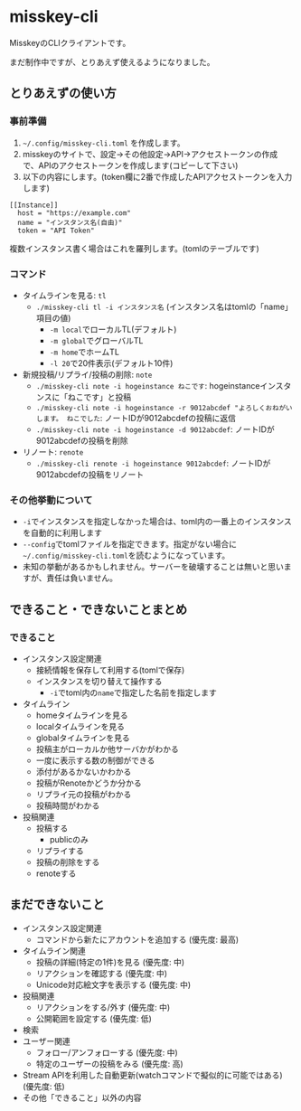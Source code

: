# misskey-cli

MisskeyのCLIクライアントです。

まだ制作中ですが、とりあえず使えるようになりました。

## とりあえずの使い方

### 事前準備

1. `~/.config/misskey-cli.toml` を作成します。
2. misskeyのサイトで、設定→その他設定→API→アクセストークンの作成 で、APIのアクセストークンを作成します(コピーして下さい)
3. 以下の内容にします。(token欄に2番で作成したAPIアクセストークンを入力します)
  ```
  [[Instance]]
    host = "https://example.com"
    name = "インスタンス名(自由)"
    token = "API Token"
  ```

  複数インスタンス書く場合はこれを羅列します。(tomlのテーブルです)

### コマンド

- タイムラインを見る: `tl`
  - `./misskey-cli tl -i インスタンス名` (インスタンス名はtomlの「name」項目の値)
    - `-m local`でローカルTL(デフォルト)
    - `-m global`でグローバルTL
    - `-m home`でホームTL
    - `-l 20`で20件表示(デフォルト10件)
- 新規投稿/リプライ/投稿の削除: `note`
  - `./misskey-cli note -i hogeinstance ねこです`: hogeinstanceインスタンスに「ねこです」と投稿
  - `./misskey-cli note -i hogeinstance -r 9012abcdef "よろしくおねがいします。 ねこでした`: ノートIDが9012abcdefの投稿に返信
  - `./misskey-cli note -i hogeinstance -d 9012abcdef`: ノートIDが9012abcdefの投稿を削除
- リノート: `renote`
  - `./misskey-cli renote -i hogeinstance 9012abcdef`: ノートIDが9012abcdefの投稿をリノート

### その他挙動について

- `-i`でインスタンスを指定しなかった場合は、toml内の一番上のインスタンスを自動的に利用します
- `--config`でtomlファイルを指定できます。指定がない場合に`~/.config/misskey-cli.toml`を読むようになっています。
- 未知の挙動があるかもしれません。サーバーを破壊することは無いと思いますが、責任は負いません。

## できること・できないことまとめ

### できること

- インスタンス設定関連
  - 接続情報を保存して利用する(tomlで保存)
  - インスタンスを切り替えて操作する
    - `-i`でtoml内の`name`で指定した名前を指定します
- タイムライン
  - homeタイムラインを見る
  - localタイムラインを見る
  - globalタイムラインを見る
  - 投稿主がローカルか他サーバかがわかる
  - 一度に表示する数の制御ができる
  - 添付があるかないかわかる
  - 投稿がRenoteかどうか分かる
  - リプライ元の投稿がわかる
  - 投稿時間がわかる
- 投稿関連
  - 投稿する
    - publicのみ
  - リプライする
  - 投稿の削除をする
  - renoteする
 
## まだできないこと

- インスタンス設定関連
  - コマンドから新たにアカウントを追加する (優先度: 最高)
- タイムライン関連
  - 投稿の詳細(特定の1件)を見る (優先度: 中)
  - リアクションを確認する (優先度: 中)
  - Unicode対応絵文字を表示する (優先度: 中)
- 投稿関連
  - リアクションをする/外す (優先度: 中)
  - 公開範囲を設定する (優先度: 低)
- 検索
- ユーザー関連
  - フォロー/アンフォローする (優先度: 中)
  - 特定のユーザーの投稿をみる (優先度: 高)
- Stream APIを利用した自動更新(watchコマンドで擬似的に可能ではある) (優先度: 低)
- その他「できること」以外の内容
